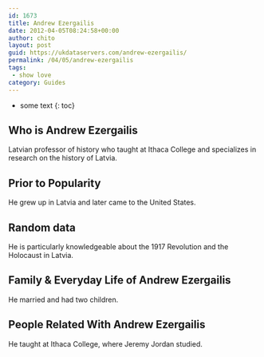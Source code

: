 ```yaml
---
id: 1673
title: Andrew Ezergailis
date: 2012-04-05T08:24:58+00:00
author: chito
layout: post
guid: https://ukdataservers.com/andrew-ezergailis/
permalink: /04/05/andrew-ezergailis
tags:
 - show love
category: Guides
---
```


* some text
{: toc}


## Who is  Andrew Ezergailis
                  
                  
                  
Latvian professor of history who taught at Ithaca College and specializes in research on the history of Latvia.
                  
                
                
                
## Prior to Popularity 
                  
                  
                  
He grew up in Latvia and later came to the United States.
                  
                
                
                
## Random data 
                  
                  
                  
He is particularly knowledgeable about the 1917 Revolution and the Holocaust in Latvia.
                  
                
                
                
## Family & Everyday Life of Andrew Ezergailis
                  
                  
                  
He married and had two children.
                  
                
                
                
## People Related With  Andrew Ezergailis
                  
                  
                  
He taught at Ithaca College, where Jeremy Jordan studied.
                  
                
              
            
          
          
          
    
    
  
